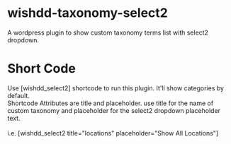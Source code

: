 # wishdd-taxonomy-select2
A wordpress plugin to show custom taxonomy terms list with select2 dropdown.

# Short Code
Use [wishdd_select2] shortcode to run this plugin. It'll show categories by default. <br />
Shortcode Attributes are title and placeholder. use title for the name of custom taxonomy and placeholder for the select2 dropdown placeholder text. <br />  
i.e. [wishdd_select2 title="locations" placeholder="Show All Locations"]
